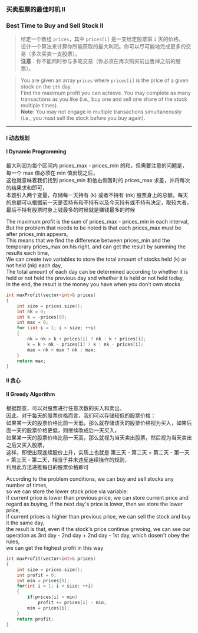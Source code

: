 ### 买卖股票的最佳时机 II
### Best Time to Buy and Sell Stock II

> 给定一个数组 `prices`，其中 `prices[i]` 是一支给定股票第 `i` 天的价格。  
> 设计一个算法来计算你所能获取的最大利润。你可以尽可能地完成更多的交易（多次买卖一支股票）。  
> **注意**：你不能同时参与多笔交易（你必须在再次购买前出售掉之前的股票）。  

> You are given an array `prices` where `prices[i]` is the price of a given stock on the `ith` day.  
> Find the maximum profit you can achieve. You may complete as many transactions as you like (i.e., buy one and sell one share of the stock multiple times).  
> **Note**: You may not engage in multiple transactions simultaneously (i.e., you must sell the stock before you buy again).  

----------

#### I 动态规划
#### I Dynamic Programming

最大利润为每个区间内 prices_max - prices_min 的和，但需要注意的问题是，每一个 max 值必须在 min 值出现之后，  
这也就意味着我们找到 prices_min 和他右侧暂时的 prices_max 求差，并将每次的结果求和即可，  
本题引入两个变量，存储每一天持有 (k) 或者不持有 (nk) 股票身上的总额，每天的总额可以根据前一天是否持有和不持有以及今天持有或不持有决定，取较大者，  
最后不持有股票时身上钱最多的时候就是赚钱最多的时候  

The maximum profit is the sum of prices_max - prices_min in each interval,  
But the problem that needs to be noted is that each prices_max must be after prices_min appears,  
This means that we find the difference between prices_min and the temporary prices_max on his right, and can get the result by summing the results each time,  
We can create two variables to store the total amount of stocks held (k) or not held (nk) each day,  
The total amount of each day can be determined according to whether it is held or not held the previous day and whether it is held or not held today,  
In the end, the result is the money you have when you don’t own stocks  

```cpp
int maxProfit(vector<int>& prices)
{
    int size = prices.size();
    int nk = 0;
    int k = -prices[0];
    int max = 0;
    for (int i = 1; i < size; ++i)
    {
        nk = nk > k + prices[i] ? nk : k + prices[i];
        k = k > nk - prices[i] ? k : nk - prices[i];
        max = nk > max ? nk : max;
    }
    return max;
}
```

#### II 贪心
#### II Greedy Algorithm
根据题意，可以对股票进行任意次数的买入和卖出，  
因此，对于每天的股票价格而言，我们可以存储较低的股票价格：  
如果某一天的股票价格比前一天低，那么就存储该天的股票价格视为买入，如果后面一天的股票价格更低，则继续改成后一天买入，  
如果某一天的股票价格比前一天高，那么就视为当天卖出股票，然后视为当天卖出之后又买入股票，  
这样，即使出现连续股价上升，实质上也就是 第三天 - 第二天 + 第二天 - 第一天 = 第三天 - 第二天，相当于并未违反连续操作的规则，  
利用此方法递推每日的股票价格即可

According to the problem conditions, we can buy and sell stocks any number of times,  
so we can store the lower stock price via variable:  
if current price is lower than previous price, we can store current price and regard as buying, if the next day's price is lower, then we store the lower price,  
if current prices is higher than previous price, we can sell the stock and buy it the same day,  
the result is that, even if the stock's price continue grwoing, we can see our operation as 3rd day - 2nd day + 2nd day - 1st day, which dosen't obey the rules,  
we can get the highest profit in this way

```cpp
int maxProfit(vector<int>& prices) 
{
    int size = prices.size();
    int profit = 0;
    int min = prices[0];
    for(int i = 1; i < size; ++i)
    {
        if(prices[i] > min)
            profit += prices[i] - min;
        min = prices[i];
    }
    return profit;
}
```
